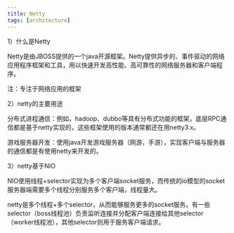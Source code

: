 ```yaml
---
title: Netty
tags: [architecture]
---
```


1）什么是Netty

Netty是由JBOSS提供的一个java开源框架。Netty提供异步的、事件驱动的网络应用程序框架和工具，用以快速开发高性能、高可靠性的网络服务器和客户端程序。

注：专注于网络应用的框架

2）netty的主要用途

分布式进程通信：例如，hadoop、dubbo等具有分布式功能的框架，底层RPC通信都是基于netty实现的，这些框架使用的版本通常都还在用netty3.x。

游戏服务器开发：使用java开发游戏服务器（网游，手游），实现客户端与服务器的通信都是有使用netty来开发的。

3）netty基于NIO

NIO使用线程+selector实现为多个客户端socket服务，而传统的io模型的socket服务器端需要多个线程分别服务多个客户端，线程量大。

netty是多个线程+多个selector，从而能够服务更多的socket服务。有一些selector（boss线程池）负责监听连接并分配客户端连接给其他selector（worker线程池），其他selector则用于服务客户端请求。